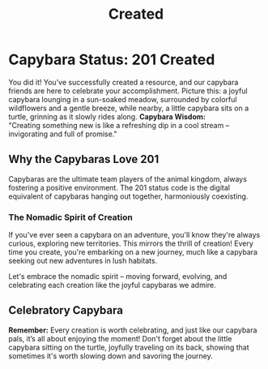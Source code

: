 ﻿---
category: 2xx
code: 201
cover: https://firebasestorage.googleapis.com/v0/b/capy-http.appspot.com/o/Capy-201-750x600.webp?alt=media
thumbnail: https://firebasestorage.googleapis.com/v0/b/capy-http.appspot.com/o/Capy-201-250x200.webp?alt=media
coverAlt: Created
description: Created
tags:
- 2xx
title: Created
---


# Capybara Status: 201 Created

You did it! You’ve successfully created a resource, and our capybara friends are here to celebrate your accomplishment. Picture this: a joyful capybara lounging in a sun-soaked meadow, surrounded by colorful wildflowers and a gentle breeze, while nearby, a little capybara sits on a turtle, grinning as it slowly rides along.
**Capybara Wisdom:**  
"Creating something new is like a refreshing dip in a cool stream – invigorating and full of promise."

## Why the Capybaras Love 201

Capybaras are the ultimate team players of the animal kingdom, always fostering a positive environment. The 201 status code is the digital equivalent of capybaras hanging out together, harmoniously coexisting. 

### The Nomadic Spirit of Creation

If you've ever seen a capybara on an adventure, you'll know they're always curious, exploring new territories. This mirrors the thrill of creation! Every time you create, you're embarking on a new journey, much like a capybara seeking out new adventures in lush habitats.

Let's embrace the nomadic spirit – moving forward, evolving, and celebrating each creation like the joyful capybaras we admire.

## Celebratory Capybara

**Remember:** Every creation is worth celebrating, and just like our capybara pals, it’s all about enjoying the moment! Don't forget about the little capybara sitting on the turtle, joyfully traveling on its back, showing that sometimes it's worth slowing down and savoring the journey.